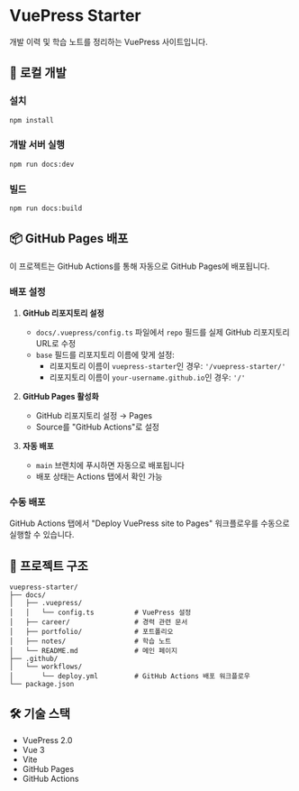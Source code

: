 # VuePress Starter

개발 이력 및 학습 노트를 정리하는 VuePress 사이트입니다.

## 🚀 로컬 개발

### 설치
```bash
npm install
```

### 개발 서버 실행
```bash
npm run docs:dev
```

### 빌드
```bash
npm run docs:build
```

## 📦 GitHub Pages 배포

이 프로젝트는 GitHub Actions를 통해 자동으로 GitHub Pages에 배포됩니다.

### 배포 설정

1. **GitHub 리포지토리 설정**
   - `docs/.vuepress/config.ts` 파일에서 `repo` 필드를 실제 GitHub 리포지토리 URL로 수정
   - `base` 필드를 리포지토리 이름에 맞게 설정:
     - 리포지토리 이름이 `vuepress-starter`인 경우: `'/vuepress-starter/'`
     - 리포지토리 이름이 `your-username.github.io`인 경우: `'/'`

2. **GitHub Pages 활성화**
   - GitHub 리포지토리 설정 → Pages
   - Source를 "GitHub Actions"로 설정

3. **자동 배포**
   - `main` 브랜치에 푸시하면 자동으로 배포됩니다
   - 배포 상태는 Actions 탭에서 확인 가능

### 수동 배포
GitHub Actions 탭에서 "Deploy VuePress site to Pages" 워크플로우를 수동으로 실행할 수 있습니다.

## 📁 프로젝트 구조

```
vuepress-starter/
├── docs/
│   ├── .vuepress/
│   │   └── config.ts          # VuePress 설정
│   ├── career/                # 경력 관련 문서
│   ├── portfolio/             # 포트폴리오
│   ├── notes/                 # 학습 노트
│   └── README.md              # 메인 페이지
├── .github/
│   └── workflows/
│       └── deploy.yml         # GitHub Actions 배포 워크플로우
└── package.json
```

## 🛠️ 기술 스택

- VuePress 2.0
- Vue 3
- Vite
- GitHub Pages
- GitHub Actions 